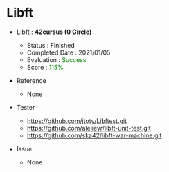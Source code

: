 
# Libft
- Libft : **42cursus (0 Circle)**
   - Status : Finished
   - Completed Date : 2021/01/05
   - Evaluation : <span style="color: #008000">Success</sapn>
   - Score : <span style="color: #008000">115%</sapn>

- Reference
   - None

- Tester
   - https://github.com/jtoty/Libftest.git
   - https://github.com/alelievr/libft-unit-test.git
   - https://github.com/ska42/libft-war-machine.git

- Issue
  - None

